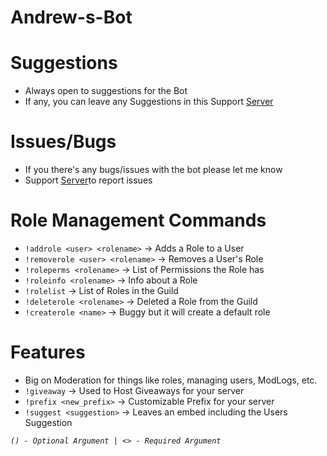 # Andrew-s-Bot

# Suggestions
* Always open to suggestions for the Bot 
* If any, you can leave any Suggestions in this Support [Server](https://discord.gg/fkdW9hB)

# Issues/Bugs
* If you there's any bugs/issues with the bot please let me know
* Support [Server](https://discord.gg/fkdW9hB)to report issues

# Role Management Commands
* `!addrole <user> <rolename>` -> Adds a Role to a User
* `!removerole <user> <rolename>` -> Removes a User's Role
* `!roleperms <rolename>` -> List of Permissions the Role has
* `!roleinfo <rolename>` -> Info about a Role
* `!rolelist` -> List of Roles in the Guild
* `!deleterole <rolename>` -> Deleted a Role from the Guild
* `!createrole <name>` -> Buggy but it will create a default role

# Features
* Big on Moderation for things like roles, managing users, ModLogs, etc.
* `!giveaway` -> Used to Host Giveaways for your server
* `!prefix <new_prefix>` -> Customizable Prefix for your server
* `!suggest <suggestion>` -> Leaves an embed including the Users Suggestion

*`() - Optional Argument | <> - Required Argument`*
